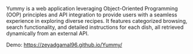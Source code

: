 Yummy is a web application leveraging Object-Oriented Programming (OOP) principles and API integration to provide users with a seamless experience in exploring diverse recipes. It features categorized browsing, search functionality, and detailed instructions for each dish, all retrieved dynamically from an external API.

Demo: https://zeyadgamal96.github.io/Yummy/
